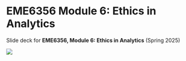 # EME6356 Module 6: Ethics in Analytics

Slide deck for **EME6356, Module 6: Ethics in Analytics** (Spring 2025)

![](img/6-ethics.jpg)
